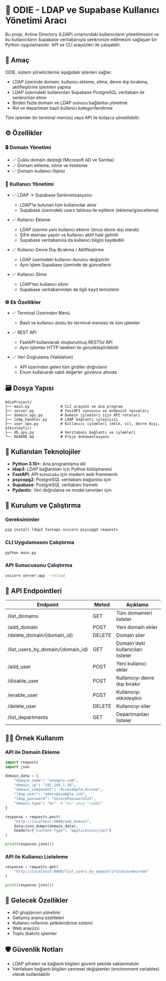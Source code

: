 

🧠 ODIE - LDAP ve Supabase Kullanıcı Yönetimi Aracı
==============================================

Bu proje, Active Directory (LDAP) ortamındaki kullanıcıların yönetilmesini ve bu kullanıcıların Supabase veritabanıyla senkronize edilmesini sağlayan bir Python uygulamasıdır. API ve CLI arayüzleri ile çalışabilir.

## 🎯 Amaç

ODIE, sistem yöneticilerine aşağıdaki işlevleri sağlar:

- LDAP üzerinde domain, kullanıcı ekleme, silme, devre dışı bırakma, aktifleştirme işlemleri yapma
- LDAP üzerindeki kullanıcıları Supabase PostgreSQL veritabanı ile senkronize etme
- Birden fazla domain ve LDAP sunucu bağlantısı yönetme
- Rol ve departman bazlı kullanıcı kategorilendirme

Tüm işlemler bir terminal menüsü veya API ile kolayca yönetilebilir.

## ⚙️ Özellikler

### 🔒 Domain Yönetimi

- ✅ Çoklu domain desteği (Microsoft AD ve Samba)
- ✅ Domain ekleme, silme ve listeleme
- ✅ Domain-kullanıcı ilişkisi

### 👤 Kullanıcı Yönetimi

- ✅ LDAP → Supabase Senkronizasyonu
  - LDAP'te bulunan tüm kullanıcılar alınır
  - Supabase üzerindeki users tablosu ile eşitlenir (ekleme/güncelleme)

- ✅ Kullanıcı Ekleme
  - LDAP üzerine yeni kullanıcı eklenir (önce devre dışı olarak)
  - Şifre ataması yapılır ve kullanıcı aktif hale getirilir
  - Supabase veritabanına da kullanıcı bilgisi kaydedilir

- ✅ Kullanıcı Devre Dışı Bırakma / Aktifleştirme
  - LDAP üzerindeki kullanıcı durumu değiştirilir
  - Aynı işlem Supabase üzerinde de güncellenir

- ✅ Kullanıcı Silme
  - LDAP'ten kullanıcı silinir
  - Supabase veritabanından da ilgili kayıt temizlenir

### 🌐 Ek Özellikler

- ✅ Terminal Üzerinden Menü
  - Basit ve kullanıcı dostu bir terminal menüsü ile tüm işlemler
  
- ✅ REST API
  - FastAPI kullanılarak oluşturulmuş RESTful API
  - Aynı işlemler HTTP istekleri ile gerçekleştirilebilir

- ✅ Veri Doğrulama (Validation)
  - API üzerinden gelen tüm girdiler doğrulanır
  - Enum kullanarak sabit değerler güvence altında

## 🗃️ Dosya Yapısı

```plaintext
OdieProject/
├── main.py              # CLI arayüzü ve ana program
├── server.py            # FastAPI sunucusu ve endpoint tanımları
├── domain_api.py        # Domain işlemleri için API rotaları
├── ldap_handler.py      # LDAP bağlantı işleyicisi
├── user_ops.py          # Kullanıcı işlemleri (ekle, sil, devre dışı, etkinleştir)
├── db_ops.py            # Veritabanı bağlantı ve işlemleri
└── README.md            # Proje dokümantasyonu
```

## 🔧 Kullanılan Teknolojiler

- **Python 3.10+**: Ana programlama dili
- **ldap3**: LDAP bağlantıları için Python kütüphanesi
- **FastAPI**: API sunucusu için modern web framework
- **psycopg2**: PostgreSQL veritabanı bağlantısı için
- **Supabase**: PostgreSQL veritabanı hizmeti
- **Pydantic**: Veri doğrulama ve model tanımları için

## 🚀 Kurulum ve Çalıştırma

### Gereksinimler

```bash
pip install ldap3 fastapi uvicorn psycopg2 requests
```

### CLI Uygulamasını Çalıştırma

```bash
python main.py
```

### API Sunucusunu Çalıştırma

```bash
uvicorn server:app --reload
```

## 📝 API Endpointleri

| Endpoint | Metod | Açıklama |
|----------|-------|----------|
| /list_domains | GET | Tüm domainleri listeler |
| /add_domain | POST | Yeni domain ekler |
| /delete_domain/{domain_id} | DELETE | Domain siler |
| /list_users_by_domain/{domain_id} | GET | Domain'deki kullanıcıları listeler |
| /add_user | POST | Yeni kullanıcı ekler |
| /disable_user | POST | Kullanıcıyı devre dışı bırakır |
| /enable_user | POST | Kullanıcıyı etkinleştirir |
| /delete_user | DELETE | Kullanıcıyı siler |
| /list_departments | GET | Departmanları listeler |

## 👨‍💻 Örnek Kullanım

### API ile Domain Ekleme

```python
import requests
import json

domain_data = {
    "domain_name": "example.com",
    "domain_ip": "192.168.1.10",
    "domain_component": "dc=example,dc=com",
    "ldap_user": "admin@example.com",
    "ldap_password": "SecurePassword123",
    "domain_type": "ms"  # "ms" veya "samba"
}

response = requests.post(
    "http://localhost:8000/add_domain", 
    data=json.dumps(domain_data),
    headers={"Content-Type": "application/json"}
)

print(response.json())
```

### API ile Kullanıcı Listeleme

```python
response = requests.get(
    "http://localhost:8000/list_users_by_domain/1?status=devrede"
)

print(response.json())
```

## 🔮 Gelecek Özellikler

- AD gruplarının yönetimi
- Gelişmiş arama özellikleri
- Kullanıcı rollerinin yetkilendirme sistemi
- Web arayüzü
- Toplu (batch) işlemler

## 🛡️ Güvenlik Notları

- LDAP şifreleri ve bağlantı bilgileri güvenli şekilde saklanmalıdır
- Veritabanı bağlantı bilgileri çevresel değişkenler (environment variables) olarak kullanılabilir
